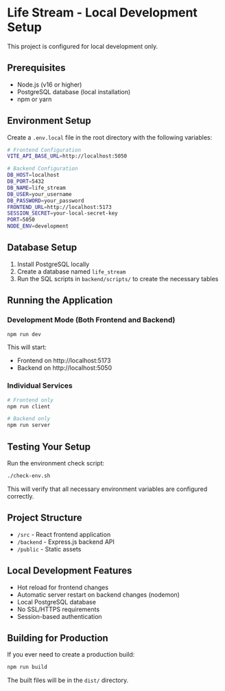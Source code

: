 # Life Stream - Local Development Setup

This project is configured for local development only.

## Prerequisites

- Node.js (v16 or higher)
- PostgreSQL database (local installation)
- npm or yarn

## Environment Setup

Create a `.env.local` file in the root directory with the following variables:

```bash
# Frontend Configuration
VITE_API_BASE_URL=http://localhost:5050

# Backend Configuration
DB_HOST=localhost
DB_PORT=5432
DB_NAME=life_stream
DB_USER=your_username
DB_PASSWORD=your_password
FRONTEND_URL=http://localhost:5173
SESSION_SECRET=your-local-secret-key
PORT=5050
NODE_ENV=development
```

## Database Setup

1. Install PostgreSQL locally
2. Create a database named `life_stream`
3. Run the SQL scripts in `backend/scripts/` to create the necessary tables

## Running the Application

### Development Mode (Both Frontend and Backend)

```bash
npm run dev
```

This will start:

- Frontend on http://localhost:5173
- Backend on http://localhost:5050

### Individual Services

```bash
# Frontend only
npm run client

# Backend only
npm run server
```

## Testing Your Setup

Run the environment check script:

```bash
./check-env.sh
```

This will verify that all necessary environment variables are configured correctly.

## Project Structure

- `/src` - React frontend application
- `/backend` - Express.js backend API
- `/public` - Static assets

## Local Development Features

- Hot reload for frontend changes
- Automatic server restart on backend changes (nodemon)
- Local PostgreSQL database
- No SSL/HTTPS requirements
- Session-based authentication

## Building for Production

If you ever need to create a production build:

```bash
npm run build
```

The built files will be in the `dist/` directory.
